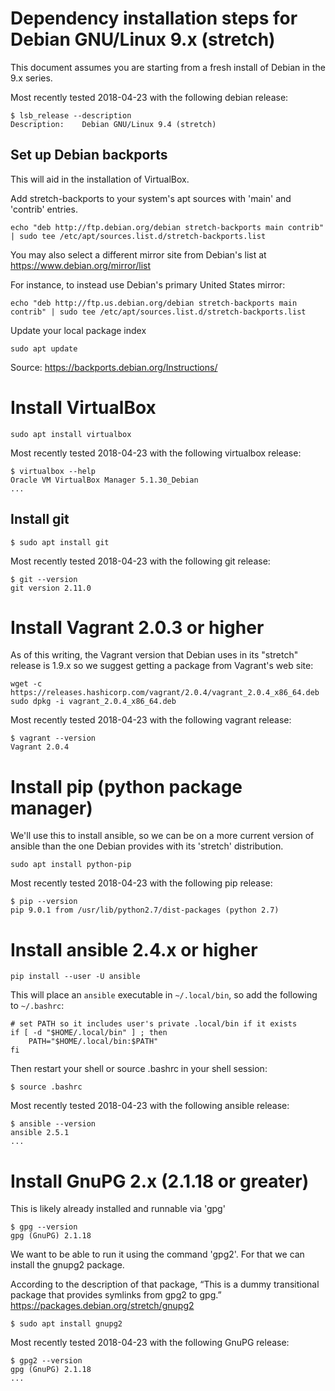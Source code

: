 # Dependency installation steps for Debian GNU/Linux 9.x (stretch)

This document assumes you are starting from a fresh install of Debian in the 9.x series.

Most recently tested 2018-04-23 with the following debian release:

```
$ lsb_release --description
Description:	Debian GNU/Linux 9.4 (stretch)
```



## Set up Debian backports

This will aid in the installation of VirtualBox.

Add stretch-backports to your system's apt sources with 'main' and 'contrib' entries.

```
echo "deb http://ftp.debian.org/debian stretch-backports main contrib" | sudo tee /etc/apt/sources.list.d/stretch-backports.list
```

You may also select a different mirror site from Debian's list at https://www.debian.org/mirror/list

For instance, to instead use Debian's primary United States mirror:

```
echo "deb http://ftp.us.debian.org/debian stretch-backports main contrib" | sudo tee /etc/apt/sources.list.d/stretch-backports.list
```

Update your local package index

```
sudo apt update
```

Source: https://backports.debian.org/Instructions/



# Install VirtualBox

```
sudo apt install virtualbox
```

Most recently tested 2018-04-23 with the following virtualbox release:

```
$ virtualbox --help
Oracle VM VirtualBox Manager 5.1.30_Debian
...
```



## Install git

```
$ sudo apt install git
```

Most recently tested 2018-04-23 with the following git release:

```
$ git --version
git version 2.11.0
```



# Install Vagrant 2.0.3 or higher

As of this writing, the Vagrant version that Debian uses in its "stretch" release is 1.9.x so we
suggest getting a package from Vagrant's web site:

```
wget -c https://releases.hashicorp.com/vagrant/2.0.4/vagrant_2.0.4_x86_64.deb
sudo dpkg -i vagrant_2.0.4_x86_64.deb
```

Most recently tested 2018-04-23 with the following vagrant release:

```
$ vagrant --version
Vagrant 2.0.4
```



# Install pip (python package manager)

We'll use this to install ansible, so we can be on a more current version of ansible than the one
Debian provides with its 'stretch' distribution.

```
sudo apt install python-pip
```

Most recently tested 2018-04-23 with the following pip release:

```
$ pip --version
pip 9.0.1 from /usr/lib/python2.7/dist-packages (python 2.7)
```



# Install ansible 2.4.x or higher

```
pip install --user -U ansible
```

This will place an `ansible` executable in `~/.local/bin`, so add the following to `~/.bashrc`:

```
# set PATH so it includes user's private .local/bin if it exists
if [ -d "$HOME/.local/bin" ] ; then
    PATH="$HOME/.local/bin:$PATH"
fi
```

Then restart your shell or source .bashrc in your shell session:

```
$ source .bashrc
```

Most recently tested 2018-04-23 with the following ansible release:

```
$ ansible --version
ansible 2.5.1
...
```



# Install GnuPG 2.x (2.1.18 or greater)

This is likely already installed and runnable via 'gpg'

```
$ gpg --version
gpg (GnuPG) 2.1.18

```

We want to be able to run it using the command 'gpg2'. For that we can install the gnupg2 package.

According to the description of that package, “This is a dummy transitional package that provides
symlinks from gpg2 to gpg.”
https://packages.debian.org/stretch/gnupg2

```
$ sudo apt install gnupg2
```

Most recently tested 2018-04-23 with the following GnuPG release:

```
$ gpg2 --version
gpg (GnuPG) 2.1.18
...
```

